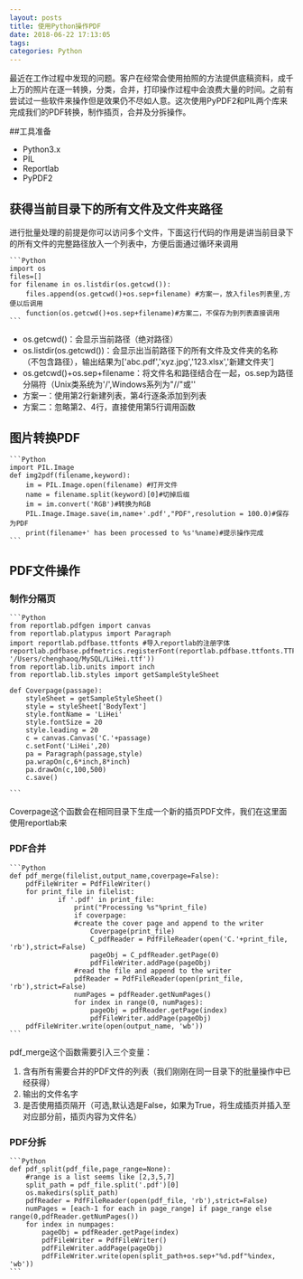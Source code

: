 ```yaml
---
layout: posts
title: 使用Python操作PDF
date: 2018-06-22 17:13:05
tags:
categories: Python
---
```



最近在工作过程中发现的问题。客户在经常会使用拍照的方法提供底稿资料，成千上万的照片在逐一转换，分类，合并，打印操作过程中会浪费大量的时间。之前有尝试过一些软件来操作但是效果仍不尽如人意。这次使用PyPDF2和PIL两个库来完成我们的PDF转换，制作插页，合并及分拆操作。


<!--More-->

##工具准备

- Python3.x
- PIL
- Reportlab
- PyPDF2

## 获得当前目录下的所有文件及文件夹路径

进行批量处理的前提是你可以访问多个文件，下面这行代码的作用是讲当前目录下的所有文件的完整路径放入一个列表中，方便后面通过循环来调用

	```Python
	import os
	files=[]
	for filename in os.listdir(os.getcwd()):
		files.append(os.getcwd()+os.sep+filename) #方案一，放入files列表里,方便以后调用
		function(os.getcwd()+os.sep+filename)#方案二，不保存为到列表直接调用
	```

- os.getcwd()：会显示当前路径（绝对路径）
- os.listdir(os.getcwd())：会显示出当前路径下的所有文件及文件夹的名称（不包含路径），输出结果为['abc.pdf','xyz.jpg','123.xlsx','新建文件夹']
- os.getcwd()+os.sep+filename：将文件名和路径结合在一起，os.sep为路径分隔符（Unix类系统为'/',Windows系列为"//"或'\'
- 方案一：使用第2行新建列表，第4行逐条添加到列表
- 方案二：忽略第2、4行，直接使用第5行调用函数


## 图片转换PDF



	```Python
	import PIL.Image
	def img2pdf(filename,keyword):
	    im = PIL.Image.open(filename) #打开文件
	    name = filename.split(keyword)[0]#切掉后缀
	    im = im.convert('RGB')#转换为RGB
	    PIL.Image.Image.save(im,name+'.pdf',"PDF",resolution = 100.0)#保存为PDF
	    print(filename+' has been processed to %s'%name)#提示操作完成
	```



<!--首先我们引入Python自带的PIL图片处理库，接着我们定义一个可以将图片转换为PDF的函数。该函数接收两个变量：
- filename: 包含完整路径的文件名称（例如：abc/xyz/123.jpg)
- keyword: 这里是指文件的后缀，可以是jpg,可以是png,等等等等，目的有两个：
	- 在保存前使用split函数切掉该后缀并替换为.pdf后缀
	- 与目录遍历工具配合（最后会讲）在同一目录下进行选择性操作，例如只转换目录下jpg文件而跳过png文件。
操作过程的原理基本与手动处理相同，即：
> 打开图片 -> 转换RGBA为RGB -> 保存文件为PDF格式
1. 第3行：打开文件，这里使用的路径可以是绝对路径（推荐）也可以是相对路径
2. 第4行：切掉之前的后缀(abc/xyz/123.jpg -> abc/xyz/123),方便后面添加新的后缀。也可以使用replace('.jpg','.pdf')直接替换
3. 第5行：将图片转换为RGB三原色格式，有的图片格式为RGBA（RedBlueGreenAlpha),Alpha指透明度。我使用的版本不可直接保存为PDF
4. 第6行：将pdf文件保存在同一目录下
5. 第7行：当任务完成后提示操作完成-->

## PDF文件操作

### 制作分隔页

    ```Python
    from reportlab.pdfgen import canvas
    from reportlab.platypus import Paragraph
    import reportlab.pdfbase.ttfonts #导入reportlab的注册字体
    reportlab.pdfbase.pdfmetrics.registerFont(reportlab.pdfbase.ttfonts.TTFont('LiHei', '/Users/chenghaoq/MySQL/LiHei.ttf'))
    from reportlab.lib.units import inch
    from reportlab.lib.styles import getSampleStyleSheet
    
    def Coverpage(passage):
        styleSheet = getSampleStyleSheet()
        style = styleSheet['BodyText']
        style.fontName = 'LiHei'
        style.fontSize = 20
        style.leading = 20
        c = canvas.Canvas('C.'+passage)
        c.setFont('LiHei',20)
        pa = Paragraph(passage,style)
        pa.wrapOn(c,6*inch,8*inch)
        pa.drawOn(c,100,500)
        c.save()

    ```

Coverpage这个函数会在相同目录下生成一个新的插页PDF文件，我们在这里面使用reportlab来

### PDF合并

    ```Python
    def pdf_merge(filelist,output_name,coverpage=False):
        pdfFileWriter = PdfFileWriter()   
        for print_file in filelist:
                if '.pdf' in print_file:
                    print("Processing %s"%print_file)
                    if coverpage:
                    #create the cover page and append to the writer
                        Coverpage(print_file)
                        C_pdfReader = PdfFileReader(open('C.'+print_file, 'rb'),strict=False)
                        pageObj = C_pdfReader.getPage(0)
                        pdfFileWriter.addPage(pageObj)
                    #read the file and append to the writer
                    pdfReader = PdfFileReader(open(print_file, 'rb'),strict=False)
                    numPages = pdfReader.getNumPages()
                    for index in range(0, numPages):
                        pageObj = pdfReader.getPage(index)
                        pdfFileWriter.addPage(pageObj)     
        pdfFileWriter.write(open(output_name, 'wb'))
    ```

pdf_merge这个函数需要引入三个变量：
1. 含有所有需要合并的PDF文件的列表（我们刚刚在同一目录下的批量操作中已经获得）
2. 输出的文件名字 
3. 是否使用插页隔开（可选,默认选是False，如果为True，将生成插页并插入至对应部分前，插页内容为文件名）



### PDF分拆


    ```Python
    def pdf_split(pdf_file,page_range=None):
        #range is a list seems like [2,3,5,7]
        split_path = pdf_file.split('.pdf')[0]
        os.makedirs(split_path)
        pdfReader = PdfFileReader(open(pdf_file, 'rb'),strict=False)
        numPages = [each-1 for each in page_range] if page_range else range(0,pdfReader.getNumPages())
        for index in numpages:
            pageObj = pdfReader.getPage(index)
            pdfFileWriter = PdfFileWriter() 
            pdfFileWriter.addPage(pageObj)
            pdfFileWriter.write(open(split_path+os.sep+"%d.pdf"%index, 'wb'))
    ```
        



    
    
    
    
    
    
    
    
